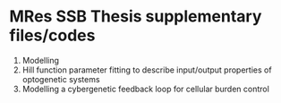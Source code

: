 # MRes SSB Thesis supplementary files/codes
1. Modelling 
2. Hill function parameter fitting to describe input/output properties of optogenetic systems 
3. Modelling a cybergenetic feedback loop for cellular burden control
